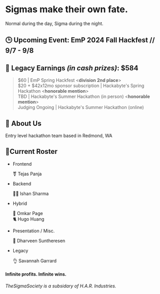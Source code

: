 # Sigmas make their own fate.

Normal during the day, Sigma during the night. 
## 🕒 Upcoming Event: EmP 2024 Fall Hackfest // 9/7 - 9/8

## 💸 Legacy Earnings ***(in cash prizes)***: $584
> $60 | EmP Spring Hackfest <**division 2nd place**>  
> $20 + $42x12mo sponsor subscription | Hackabyte's Spring Hackathon <**honorable mention**>  
> TBD | Hackabyte's Summer Hackathon (in person) <**honorable mention**> <br>
> Judging Ongoing | Hackabyte's Summer Hackathon (online) 


## 🗿 About Us
Entry level hackathon team based in Redmond, WA  






## 🤫Current Roster


- Frontend

    ⚧️ Tejas Panja

- Backend

    🧏‍♂️ Ishan Sharma

- Hybrid

    🐐 Omkar Page  
    🐈 Hugo Huang

- Presentation / Misc.  
    
    🙉 Dharveen Suntheresen  

- Legacy  

    👌 Savannah Garrard


#### Infinite profits. Infinite wins.
###### TheSigmaSociety is a subsidary of H.A.R. Industries.
